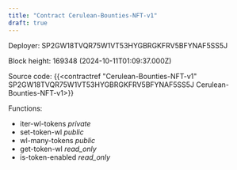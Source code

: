```yaml
---
title: "Contract Cerulean-Bounties-NFT-v1"
draft: true
---
```

Deployer: SP2GW18TVQR75W1VT53HYGBRGKFRV5BFYNAF5SS5J


 



Block height: 169348 (2024-10-11T01:09:37.000Z)

Source code: {{<contractref "Cerulean-Bounties-NFT-v1" SP2GW18TVQR75W1VT53HYGBRGKFRV5BFYNAF5SS5J Cerulean-Bounties-NFT-v1>}}

Functions:

* iter-wl-tokens _private_
* set-token-wl _public_
* wl-many-tokens _public_
* get-token-wl _read_only_
* is-token-enabled _read_only_
